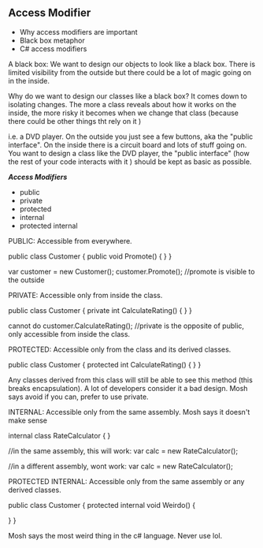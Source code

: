 ## Access Modifier

- Why access modifiers are important
- Black box metaphor
- C# access modifiers


A black box: We want to design our objects to look like a black box. There is limited visibility from the outside but there could be a lot of magic going on in the inside. 

Why do we want to design our classes like a black box? It comes down to isolating changes. The more a class reveals about how it works on the inside, the more risky it becomes when we change that class (because there could be other things tht rely on it )

i.e. a DVD player. On the outside you just see a few buttons, aka the "public interface". On the inside there is a circuit board and lots of stuff going on. You want to design a class like the DVD player, the "public interface" (how the rest of your code interacts with it ) should be kept as basic as possible. 


***Access Modifiers***
- public
- private
- protected
- internal 
- protected internal

PUBLIC:
Accessible from everywhere. 

public class Customer
{
  public void Promote()
  {
  }
}

var customer = new Customer();
customer.Promote();
//promote is visible to the outside


PRIVATE: 
Accessible only from inside the class.

public class Customer
{
  private int CalculateRating()
  {
  }
}

cannot do customer.CalculateRating();
//private is the opposite of public, only accessible from inside the class. 


PROTECTED:
Accessible only from the class and its derived classes.

public class Customer
{
  protected int CalculateRating()
  {
  }
}

Any classes derived from this class will still be able to see this method (this breaks encapsulation). A lot of developers consider it a bad design. Mosh says avoid if you can, prefer to use private. 


INTERNAL:
Accessible only from the same assembly. 
Mosh says it doesn't make sense 

internal class RateCalculator
{
}

//in the same assembly, this will work:
var calc = new RateCalculator();

//in a different assembly, wont work:
var calc = new RateCalculator();


PROTECTED INTERNAL:
Accessible only from the same assembly or any derived classes.

public class Customer
{
  protected internal void Weirdo()
  {

  }
}

Mosh says the most weird thing in the c# language. Never use lol.